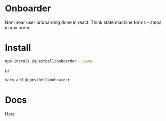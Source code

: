 # Onboarder

Nonlinear user onboarding done in react. Think state machine forms - steps in any order

# Install

```sh
npm install @guestbell/onboarder --save
```

or

```sh
yarn add @guestbell/onboarder
```

# Docs

[Here](https://guestbell.github.io/onboarder)
